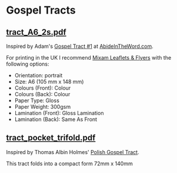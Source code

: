 # Gospel Tracts

## [tract_A6_2s.pdf](pdf/tract_A6_2s.pdf)

Inspired by Adam's [Gospel Tract #1](https://abideintheword.com/evangelism) at [AbideInTheWord.com](https://abideintheword.com).

For printing in the UK I recommend [Mixam Leaflets & Flyers](https://mixam.co.uk/flyers) with the following options:

- Orientation: portrait
- Size: A6 (105 mm x 148 mm)
- Colours (Front): Colour
- Colours (Back): Colour
- Paper Type: Gloss
- Paper Weight: 300gsm
- Lamination (Front): Gloss Lamination
- Lamination (Back): Same As Front

## [tract_pocket_trifold.pdf](pdf/tract_pocket_trifold.pdf)

Inspired by Thomas Albin Holmes' [Polish Gospel Tract](https://docs.google.com/document/d/1nw98_2VB3hayzH0XHPzGlwBWH2TvXYnWT5TD-7Ep8bc).

This tract folds into a compact form 72mm x 140mm
